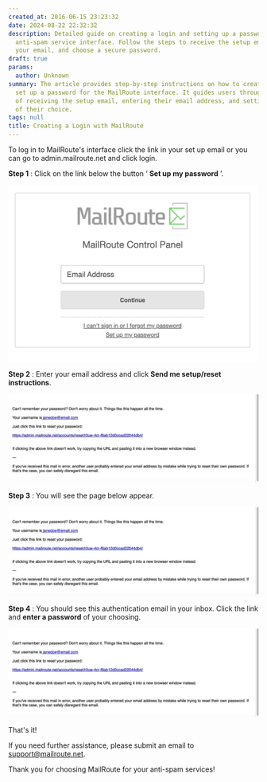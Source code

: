 ```yaml
---
created_at: 2016-06-15 23:23:32
date: 2024-08-22 22:32:32
description: Detailed guide on creating a login and setting up a password for MailRoute's
  anti-spam service interface. Follow the steps to receive the setup email, enter
  your email, and choose a secure password.
draft: true
params:
  author: Unknown
summary: The article provides step-by-step instructions on how to create a login and
  set up a password for the MailRoute interface. It guides users through the process
  of receiving the setup email, entering their email address, and setting a password
  of their choice.
tags: null
title: Creating a Login with MailRoute
---
```



To log in to MailRoute's interface click the link in your set up email or you
can go to admin.mailroute.net and click login.

**Step 1** : Click on the link below the button ‘ **Set up my password** ’.

![IMG_9307.jpeg](32639827376147.jpeg)

**Step 2** : Enter your email address and click **Send me setup/reset
instructions**.

![3_Enter_Email.jpg](.jpeg)

**Step 3** : You will see the page below appear.

![4_Instructions_Sent.jpg](.jpeg)

**Step 4** : You should see this authentication email in your inbox. Click the
link and **enter a password** of your choosing.

![5_Authentication_Email.jpg](.jpeg)

That's it!

If you need further assistance, please submit an email to
[support@mailroute.net](mailto:support@mailroute.net).

Thank you for choosing MailRoute for your anti-spam services!

